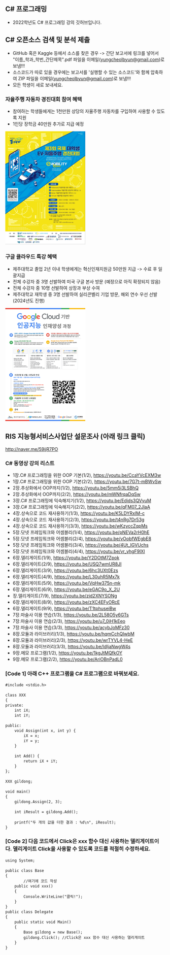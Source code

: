 ## C# 프로그래밍
* 2022학년도 C# 프로그래밍 강의 깃허브입니다.

## C# 오픈소스 검색 및 분석 제출
* GitHub 혹은 Kaggle 등에서 소스를 찾은 경우 -> 간단 보고서에 링크를 넣어서 "이름_학과_학번_간단제목".pdf 파일을 이메일(yungcheolbyun@gmail.com)로 보냄!!!
* 소스코드가 따로 있을 경우에는 보고서를 '실행할 수 있는 소스코드'와 함께 압축하여 ZIP 파일을 이메일(yungcheolbyun@gmail.com)로 보냄!!!
* 모든 학생이 새로 보내세요.

### 자율주행 자동차 경진대회 참여 혜택
* 참여하는 학생들에게는 1천만원 상당의 자율주행 자동차를 구입하여 사용할 수 있도록 지원
* 1인당 장학금 40만원 추가로 지급 예정 
<img   src="./ev.jpg"   width="50%"   height="50%" />

### 구글 클라우드 특강 혜택
* 제주대학교 졸업 2년 이내 학생에게는 혁신인재지원금 50만원 지급  -> 수료 후 일괄지급 
* 전체 수강자 중 3명 선발하여 미국 구글 본사 방문 (예정으로 아직 확정되지 않음)
* 전체 수강자 중 10명 선발하여 상장과 부상 수여
* 제주대학교 재학생 중 3명 선발하여 실리콘벨리 기업 방문, 해외 연수 우선 선발 (2024년도 진행) 
<img   src="./google.png"   width="50%"   height="50%" />

## RIS 지능형서비스사업단 설문조사 (아래 링크 클릭)
http://naver.me/59ijR7PO

### C# 동영상 강의 리스트
* 1장.C# 프로그래밍을 위한 OOP 기본(1/2), https://youtu.be/CcaYVcEXM3w
* 1장.C# 프로그래밍을 위한 OOP 기본(2/2), https://youtu.be/7G7t-mBWvSw
* 2장.추상화에서 OOP까지(1/2), https://youtu.be/5mm5i3LSBhQ
* 2장.추상화에서 OOP까지(2/2), https://youtu.be/mWNfrqaDqSw
* 3장.C# 프로그래밍에 익숙해지기(1/2), https://youtu.be/Edids3QVyuM
* 3장.C# 프로그래밍에 익숙해지기(2/2), https://youtu.be/qFM07_2JlaA
* 4장.상속으로 코드 재사용하기(1/3), https://youtu.be/K5LDYRxlM-c
* 4장.상속으로 코드 재사용하기(2/3), https://youtu.be/t4nRg7Dr53g
* 4장.상속으로 코드 재사용하기(3/3), https://youtu.be/wKzyccZqpMs
* 5장.닷넷 프레임워크와 어셈블리(1/4), https://youtu.be/pNEVa2rH0hE
* 5장.닷넷 프레임워크와 어셈블리(2/4), https://youtu.be/vOobfWEgbE8
* 5장.닷넷 프레임워크와 어셈블리(3/4), https://youtu.be/4Ut_IGVUchs
* 5장.닷넷 프레임워크와 어셈블리(4/4), https://youtu.be/vr_yhgF9lXI
* 6장.델리게이트(1/9), https://youtu.be/Y2DOtM7Zpok
* 6장.델리게이트(2/9), https://youtu.be/USQ7wmUR8JI
* 6장.델리게이트(3/9), https://youtu.be/6hc3UXt0Ezs
* 6장.델리게이트(4/9), https://youtu.be/L30uhR5Mx7k
* 6장.델리게이트(5/9), https://youtu.be/VqHw375n-mk
* 6장.델리게이트(6/9), https://youtu.be/eGAC9o_X_2U
* 장.델리게이트(7/9), https://youtu.be/zjd2XNYSONg
* 6장.델리게이트(8/9), https://youtu.be/zXC4EFyORcE
* 6장.델리게이트(9/9), https://youtu.be/T1tphuseiBw
* 7장.마술사 이용 연습(1/3), https://youtu.be/2L58O5y6GTs
* 7장.마술사 이용 연습(2/3), https://youtu.be/u7_0iH1kEeo
* 7장.마술사 이용 연습(3/3), https://youtu.be/acybJoMFz30
* 8장.모듈과 라이브러리(1/3), https://youtu.be/hqmCchQlwbM
* 8장.모듈과 라이브러리(2/3), https://youtu.be/wrTYVL4-HeE
* 8장.모듈과 라이브러리(3/3), https://youtu.be/ldIjaNwgW4s
* 9장.메모 프로그램(1/2), https://youtu.be/1kgJtMQfkOY
* 9장.메모 프로그램(2/2), https://youtu.be/AriOBnPadL0

### [Code 1] 아래 C++ 프로그램을 C# 프로그램으로 바꿔보세요.
```
#include <stdio.h>

class XXX 
{
private:
    int iX; 
    int iY; 

public:
    void Assign(int x, int y) {
        iX = x;
        iY = y;
    }

    int Add() {
        return iX + iY;
    }
};

XXX gildong;

void main() 
{
    gildong.Assign(2, 3);

    int iResult = gildong.Add();

    printf("두 개의 값을 더한 결과 : %d\n", iResult);
}
```

### [Code 2] 다음 코드에서 Click은 xxx 함수 대신 사용하는 델리게이트이다. 델리게이트 Click을 사용할 수 있도록 코드를 적절히 수정하세요. 
```
using System;

public class Base
{
        //여기에 코드 작성
	public void xxx()
	{
		Console.WriteLine("클릭!");
	}
}
public class Delegate
{
	public static void Main()
	{
		Base gildong = new Base();
		gildong.Click(); //Click은 xxx 함수 대신 사용하는 델리게이트
	}
}
```



